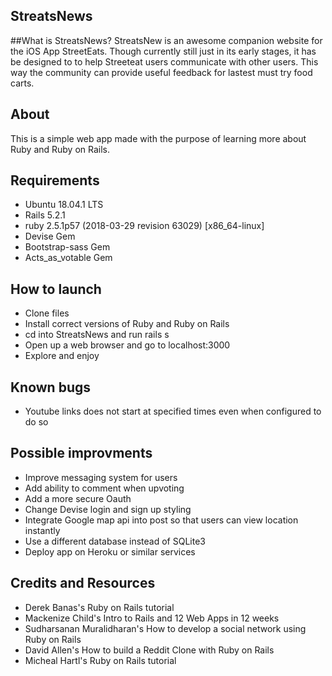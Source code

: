 ## StreatsNews

##What is StreatsNews?
StreatsNew is an awesome companion website for the iOS App StreetEats. Though currently still just in its early stages, it has be designed to to help Streeteat users communicate with other users. This way the community can provide useful feedback for lastest must try food carts.

## About
This is a simple web app made with the purpose of learning more about Ruby and Ruby on Rails.

## Requirements
* Ubuntu 18.04.1 LTS 
* Rails 5.2.1
* ruby 2.5.1p57 (2018-03-29 revision 63029) [x86_64-linux]
* Devise Gem
* Bootstrap-sass Gem
* Acts_as_votable Gem

## How to launch
* Clone files
* Install correct versions of Ruby and Ruby on Rails
* cd into StreatsNews and run rails s
* Open up a web browser and go to localhost:3000
* Explore and enjoy

## Known bugs
* Youtube links does not start at specified times even when configured to do so

## Possible improvments
* Improve messaging system for users
* Add ability to comment when upvoting
* Add a more secure Oauth
* Change Devise login and sign up styling
* Integrate Google map api into post so that users can view location instantly
* Use a different database instead of SQLite3
* Deploy app on Heroku or similar services

## Credits and Resources
* Derek Banas's Ruby on Rails tutorial 
* Mackenize Child's Intro to Rails and 12 Web Apps in 12 weeks
* Sudharsanan Muralidharan's How to develop a social network using Ruby on Rails
* David Allen's How to build a Reddit Clone with Ruby on Rails
* Micheal Hartl's Ruby on Rails tutorial
